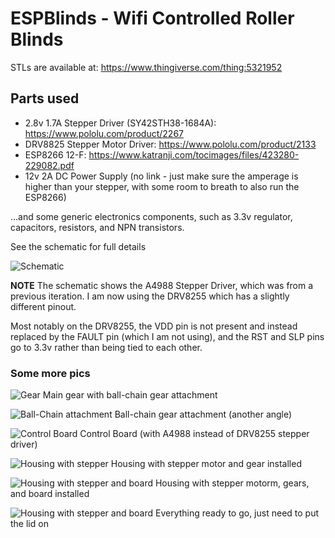 # ESPBlinds - Wifi Controlled Roller Blinds

STLs are available at: https://www.thingiverse.com/thing:5321952

## Parts used
 - 2.8v 1.7A Stepper Driver (SY42STH38-1684A): https://www.pololu.com/product/2267
 - DRV8825 Stepper Motor Driver: https://www.pololu.com/product/2133
 - ESP8266 12-F: https://www.katranji.com/tocimages/files/423280-229082.pdf
 - 12v 2A DC Power Supply (no link - just make sure the amperage is higher than your stepper, with some room to breath to also run the ESP8266)

...and some generic electronics components, such as 3.3v regulator, capacitors, resistors, and NPN transistors.

See the schematic for full details

![Schematic](img/schematic.png)

**NOTE** The schematic shows the A4988 Stepper Driver, which was from a previous iteration. I am now using the DRV8255 which has a slightly different pinout.

Most notably on the DRV8255, the VDD pin is not present and instead replaced by the FAULT pin (which I am not using), and the RST and SLP pins go to 3.3v rather than being tied to each other.

### Some more pics

![Gear](img/gear.jpg)
Main gear with ball-chain gear attachment

![Ball-Chain attachment](img/gear1.jpg)
Ball-chain gear attachment (another angle)

![Control Board](img/gear1.jpg)
Control Board (with A4988 instead of DRV8255 stepper driver)

![Housing with stepper](img/stepper-only.jpg)
Housing with stepper motor and gear installed

![Housing with stepper and board](img/stepper-board.jpg)
Housing with stepper motorm, gears, and board installed

![Housing with stepper and board](img/without-lid.jpg)
Everything ready to go, just need to put the lid on
